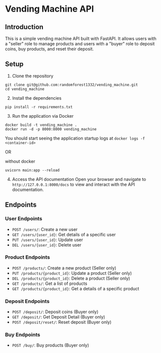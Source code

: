 # Vending Machine API

## Introduction

This is a simple vending machine API built with FastAPI. It allows users with a "seller" role to manage products and users with a "buyer" role to deposit coins, buy products, and reset their deposit.

## Setup

1. Clone the repository
```
git clone git@github.com:randomforest1332/vending_machine.git
cd vending_machine
```
2. Install the dependencies
```
pip install -r requirements.txt
```

3. Run the application
via Docker
```
docker build -t vending_machine .
docker run -d -p 8000:8000 vending_machine
```
You should start seeing the application startup logs at `docker logs -f <container-id>`

OR

without docker
```
uvicorn main:app --reload
```

4. Access the API documentation
Open your browser and navigate to `http://127.0.0.1:8000/docs` to view and interact with the API documentation.

## Endpoints

### User Endpoints

- `POST /users/`: Create a new user
- `GET /users/{user_id}`: Get details of a specific user
- `PUT /users/{user_id}`: Update user
- `DEL /users/{user_id}`: Delete user

### Product Endpoints

- `POST /products/`: Create a new product (Seller only)
- `PUT /products/{product_id}`: Update a product (Seller only)
- `DEL /products/{product_id}`: Delete a product (Seller only)
- `GET /products/`: Get a list of products
- `GET /products/{product_id}`: Get a details of a specific product

### Deposit Endpoints

- `POST /deposit/`: Deposit coins (Buyer only)
- `GET /deposit/`: Get Deposit Detail (Buyer only)
- `POST /deposit/reset/`: Reset deposit (Buyer only)

### Buy Endpoints

- `POST /buy/`: Buy products (Buyer only)
